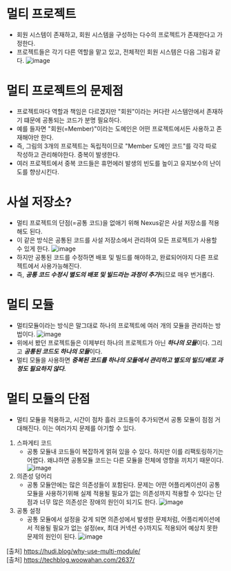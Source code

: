 # 멀티 프로젝트
- 회원 시스템이 존재하고, 회원 시스템을 구성하는 다수의 프로젝트가 존재한다고 가정한다.
- 프로젝트들은 각기 다른 역할을 맡고 있고, 전체적인 회원 시스템은 다음 그림과 같다.
 ![image](https://github.com/pable91/TIL/assets/22884224/fba13081-58e4-4939-aea3-342bee167241)

# 멀티 프로젝트의 문제점
- 프로젝트마다 역할과 책임은 다르겠지만 "회원"이라는 커다란 시스템안에서 존재하기 떄문에 공통되는 코드가 분명 필요하다.
- 예를 들자면 "회원(=Member)"이라는 도메인은 어떤 프로젝트에서든 사용하고 존재해야만 한다.
- 즉, 그림의 3개의 프로젝트는 독립적이므로 "Member 도메인 코드"를 각각 따로 작성하고 관리해야한다. 중복이 발생한다.
- 여러 프로젝트에서 중복 코드들은 휴먼에러 발생의 빈도를 높이고 유지보수의 난이도를 향상시킨다.

# 사설 저장소?
- 멀티 프로젝트의 단점(=공통 코드)을 없애기 위해 Nexus같은 사설 저장소를 적용해도 된다. 
- 이 같은 방식은 공통된 코드를 사설 저장소에서 관리하여 모든 프로젝트가 사용할 수 있게 한다. 
![image](https://github.com/pable91/TIL/assets/22884224/dc36bc60-f9b9-4695-8c88-0aa1b14654fc)
- 하지만 공통된 코드를 수정하면 배포 및 빌드를 해야하고, 완료되어야지 다른 프로젝트에서 사용가능해진다.
- 즉, ***공통 코드 수정시 별도의 배포 및 빌드라는 과정이 추가***되므로 매우 번거롭다.

# 멀티 모듈
- 멀티모듈이라는 방식은 말그대로 하나의 프로젝트에 여러 개의 모듈을 관리하는 방법이다. 
![image](https://github.com/pable91/TIL/assets/22884224/e26c44d8-77c5-4f91-9426-d88557d9fdd3)
- 위에서 봤던 프로젝트들은 이제부터 하나의 프로젝트가 아닌 ***하나의 모듈***이다. 그리고 ***공통된 코드도 하나의 모듈***이다.   
- 멀티 모듈을 사용하면 ***중복된 코드를 하나의 모듈에서 관리하고 별도의 빌드/배포 과정도 필요하지 않다.***

# 멀티 모듈의 단점
- 멀티 모듈을 적용하고, 시간이 점차 흘러 코드들이 추가되면서 공통 모듈이 점점 거대해진다. 이는 여러가지 문제를 야기할 수 있다.  
1. 스파게티 코드
    - 공통 모듈내 코드들이 복잡하게 얽혀 있을 수 있다. 하지만 이를 리팩토링하기는 어렵다. 왜냐하면 공통모듈 코드는 다른 모듈을 전체에 영향을 끼치기 때문이다. 
![image](https://github.com/pable91/TIL/assets/22884224/37fe300c-2f7e-4cb9-8510-0ace05c01a01)
2. 의존성 덩어리
    - 공통 모듈안에는 많은 의존성들이 포함된다. 문제는 어떤 어플리케이션이 공통 모듈을 사용하기위해 실제 적용될 필요가 없는 의존성까지 적용할 수 있다는 단점과 너무 많은 의존성은 장애의 원인이 되기도 한다. 
![image](https://github.com/pable91/TIL/assets/22884224/5f223772-ed96-46d5-a090-643f345c0e13)
3. 공통 설정
    - 공통 모듈에서 설정을 갖게 되면 의존성에서 발생한 문제처럼, 어플리케이션에서 적용될 필요가 없는 설정(ex, 최대 커넥션 수)까지도 적용되어 예상치 못한 문제의 원인이 된다. 
![image](https://github.com/pable91/TIL/assets/22884224/5b8ae7f7-a092-4097-9e6c-783128da15ac)


[출처] https://hudi.blog/why-use-multi-module/    
[출처] https://techblog.woowahan.com/2637/


